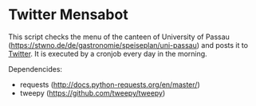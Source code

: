 # Twitter Mensabot
This script checks the menu of the canteen of University of Passau (https://stwno.de/de/gastronomie/speiseplan/uni-passau) and posts it to [Twitter](https://www.google.com). It is executed by a cronjob every day in the morning.  

Dependencides:
* requests (http://docs.python-requests.org/en/master/)
* tweepy (https://github.com/tweepy/tweepy)
